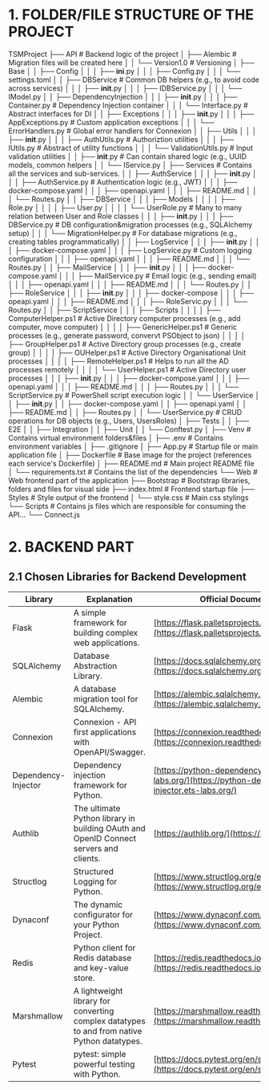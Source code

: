# 1. FOLDER/FILE STRUCTURE OF THE PROJECT

TSMProject
├── API # Backend logic of the project
│   ├── Alembic # Migration files will be created here
│   │   └── Version1.0 # Versioning
│   ├── Base
│   │   ├── Config
│   │   │   ├── __ini__.py
│   │   │   ├── Config.py
│   │   │   └── settings.toml
│   │   ├── DBService # Common DB helpers (e.g., to avoid code across services)
│   │   │   ├── __init__.py
│   │   │   ├── IDBService.py
│   │   │   └── IModel.py
│   │   ├── DependencyInjection
│   │   │   ├── __init__.py
│   │   │   ├── Container.py # Dependency Injection container
│   │   │   └── Interface.py # Abstract interfaces for DI
│   │   ├── Exceptions
│   │   │   ├── __init__.py
│   │   │   ├── AppExceptions.py # Custom application exceptions
│   │   │   └── ErrorHandlers.py # Global error handlers for Connexion
│   │   ├── Utils
│   │   │   ├── __init__.py
│   │   │   ├── AuthUtils.py # Authoriztion utilities
│   │   │   ├── IUtils.py # Abstract of utility functions
│   │   │   └── ValidationUtils.py # Input validation utilities
│   │   ├── __init__.py # Can contain shared logic (e.g., UUID models, common helpers
│   │   └── IService.py
│   ├── Services # Contains all the services and sub-services.
│   │   ├── AuthService
│   │   │   ├── __init__.py
│   │   │   ├── AuthService.py # Authentication logic (e.g., JWT)
│   │   │   ├── docker-compose.yaml
│   │   │   ├── openapi.yaml
│   │   │   ├── README.md
│   │   │   └── Routes.py
│   │   ├── DBService
│   │   │   ├── Models
│   │   │   │   ├── Role.py
│   │   │   │   ├── User.py
│   │   │   │   └── UserRole.py # Many to many relation between User and Role classes
│   │   │   ├── __init__.py
│   │   │   ├── DBService.py # DB configuration&migration processes (e.g., SQLAlchemy setup)
│   │   │   └── MigrationHelper.py # For database migrations (e.g., creating tables programmatically)
│   │   ├── LogService
│   │   │   ├── __init__.py
│   │   │   ├── docker-compose.yaml
│   │   │   ├── LogService.py # Custom logging configuration
│   │   │   ├── openapi.yaml
│   │   │   ├── README.md
│   │   │   └── Routes.py
│   │   ├── MailService
│   │   │   ├── __init__.py
│   │   │   ├── docker-compose.yaml
│   │   │   ├── MailService.py # Email logic (e.g., sending email)
│   │   │   ├── openapi.yaml
│   │   │   ├── README.md
│   │   │   └── Routes.py
│   │   ├── RoleService
│   │   │   ├── __init__.py
│   │   │   ├── docker-compose
│   │   │   ├── opeapi.yaml
│   │   │   ├── README.md
│   │   │   ├── RoleServic.py
│   │   │   └── Routes.py
│   │   ├── ScriptService
│   │   │   ├── Scripts
│   │   │   │   ├── ComputerHelper.ps1 # Active Directory computer processes (e.g., add computer, move computer)
│   │   │   │   ├── GenericHelper.ps1 # Generic processes (e.g., generate password, convervt PSObject to json)
│   │   │   │   ├── GroupHelper.ps1 # Active Directory group processes (e.g., create group)
│   │   │   │   ├── OUHelper.ps1 # Active Directory Organisational Unit processes
│   │   │   │   ├── RemoteHelper.ps1 # Helps to run all the AD processes remotely
│   │   │   │   └── UserHelper.ps1 # Active Directory user processes
│   │   │   ├── __init__.py
│   │   │   ├── docker-compose.yaml
│   │   │   ├── openapi.yaml
│   │   │   ├── README.md
│   │   │   ├── Routes.py
│   │   │   └── ScriptService.py # PowerShell script execution logic
│   │   └── UserService
│   │       ├── __init__.py
│   │       ├── docker-compose.yaml
│   │       ├── openapi.yaml
│   │       ├── README.md
│   │       ├── Routes.py
│   │       └── UserService.py # CRUD operations for DB objects (e.g., Users, UsersRoles)
│   ├── Tests
│   │   ├── E2E
│   │   ├── Integration
│   │   ├── Unit
│   │   └── Conftest.py
│   ├── Venv # Contains virtual environment folders&files
│   ├── .env # Contains environment variables
│   ├── .gitignore
│   ├── App.py # Startup file or main application file
│   ├── Dockerfile # Base image for the project (references each service's Dockerfile)
│   ├── README.md # Main project README file
│   └── requirements.txt # Contains the list of the dependencies
└── Web # Web frontend part of the application
    ├── Bootstrap # Bootstrap libraries, folders and files for visual side
    ├── index.html # Frontend startup file
    ├── Styles # Style output of the frontend
    │   └── style.css # Main css stylings
    └── Scripts # Contains js files which are responsible for consuming the API...
        └── Connect.js

# 2. BACKEND PART
## 2.1 Chosen Libraries for Backend Development
|Library|Explanation|Official Documentation|Pypi Page|
|---|---|---|---|
|Flask|A simple framework for building complex web applications.|[https://flask.palletsprojects.com/en/stable/](https://flask.palletsprojects.com/en/stable/)|[https://pypi.org/project/Flask/](https://pypi.org/project/Flask/)|
|SQLAlchemy|Database Abstraction Library.|[https://docs.sqlalchemy.org/en/20/](https://docs.sqlalchemy.org/en/20/)|[https://pypi.org/project/SQLAlchemy/](https://pypi.org/project/SQLAlchemy/)|
|Alembic|A database migration tool for SQLAlchemy.|[https://alembic.sqlalchemy.org/en/latest/](https://alembic.sqlalchemy.org/en/latest/)|[https://pypi.org/project/alembic/](https://pypi.org/project/alembic/)|
|Connexion|Connexion - API first applications with OpenAPI/Swagger.|[https://connexion.readthedocs.io/en/stable/](https://connexion.readthedocs.io/en/stable/)|[https://pypi.org/project/connexion/](https://pypi.org/project/connexion/)|
|Dependency-Injector|Dependency injection framework for Python.|[https://python-dependency-injector.ets-labs.org/](https://python-dependency-injector.ets-labs.org/)|[https://pypi.org/project/dependency-injector/](https://pypi.org/project/dependency-injector/)|
|Authlib|The ultimate Python library in building OAuth and OpenID Connect servers and clients.|[https://authlib.org/](https://authlib.org/)|[https://pypi.org/project/Authlib/](https://pypi.org/project/Authlib/)|
|Structlog|Structured Logging for Python.|[https://www.structlog.org/en/stable/](https://www.structlog.org/en/stable/)|[https://pypi.org/project/structlog/](https://pypi.org/project/structlog/)|
|Dynaconf|The dynamic configurator for your Python Project.|[https://www.dynaconf.com/](https://www.dynaconf.com/)|[https://pypi.org/project/dynaconf/](https://pypi.org/project/dynaconf/)|
|Redis|Python client for Redis database and key-value store.|[https://redis.readthedocs.io/en/stable/](https://redis.readthedocs.io/en/stable/)|[https://pypi.org/project/redis/](https://pypi.org/project/redis/)|
|Marshmallow|A lightweight library for converting complex datatypes to and from native Python datatypes.|[https://marshmallow.readthedocs.io/en/stable/](https://marshmallow.readthedocs.io/en/stable/)|[https://pypi.org/project/marshmallow/](https://pypi.org/project/marshmallow/)|
|Pytest|pytest: simple powerful testing with Python.|[https://docs.pytest.org/en/stable/](https://docs.pytest.org/en/stable/)|[https://pypi.org/project/pytest/](https://pypi.org/project/pytest/)|